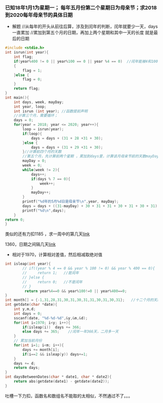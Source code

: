 
### 已知18年1月1为星期一； 每年五月份第二个星期日为母亲节；求2018到2020每年母亲节的具体日期 

- 解题
//从每年的开头从前往后算，涉及到闰年的判断，闰年就要少一天，days一直累加
//累加到第五个月的日期，再加上两个星期和其中一天的长度 就是最后的日期 
```c
#include <stdio.h>
int isrun(int year){
	int flag;
	if(year%400 != 0 || year%100 == 0 || year %4 == 0)	//闰年能被4和100整除，但不能被400整除
	{
		flag = 1; 
	}else {
		flag = 0;
	}
	return flag;
}
int main(){	
	int days, week, mayDay;
	int year, loop;
	int isrun (int year); //函数提前声明
    //计算三个月，需要循环；
    days = 0;
	for(year = 2018; year <= 2020; year++){
		loop = isrun(year);
		if(loop){
			days = days + (31 + 28 +31 + 30);
		}else {
			days = days + (31 + 29 +31 + 30);
		}//计算前四个月的天数
		//第五个月，先计算前两个星期 ，累加到days里，计算该月母亲节前的天数mayDay，方便之后算整年减去 
		mayDay = 0;
		week = 0;
		while(week != 2){
			days++;
			if(days % 7 == 0){
				week++;
			}
			mayDay++;
		}
		printf("%d年的5月%d日是母亲节\n",year, mayDay);
		days = days + ((31-mayDay) + 30 + 31 + 31 + 30 + 31 + 30 + 31);
		printf("%d\n",days);
	}	
return 0;	
}
```

类似的还有力扣1185 ，求一周中的第几天[link](https://leetcode-cn.com/problems/day-of-the-week/)

1360，日期之间隔几天[link](https://leetcode-cn.com/problems/number-of-days-between-two-dates/)

- 相对于1970，计算相对差值，然后相减取绝对值
```c
int isleap(int year){
        // if((year % 4 == 0 && year % 100 != 0) && year % 400 == 0){
        //     return 1;   //是闰年
        // }else {
        //     return 0;   //不是闰年
        // }
         return year%4==0 && year%100!=0 || year%400==0;
}
int month[] = {-1,31,28,31,30,31,30,31,31,30,31,30,31};   //十二个月的天数
int getdate(char *date){
    int y,m,d;
    int days = 0;
    sscanf(date, "%d-%d-%d",&y,&m,&d);
    for(int i=1970; i<y; i++){
        if(isleap(i))  days += 366; 
        else days += 365;    //闰年一年366天，二月多一天
    }
    // 累加当前月份
    for(int i=1; i<m; i++){
        days += month[i];
        if(i==2 && isleap(y)) days+=1;
    }
    days += d;
    return days;
}
int daysBetweenDates(char * date1, char * date2){
    return abs(getdate(date1) - getdate(date2));
}
```
吐槽一下力扣，函数名和数组名不能取的太相似，不然通过不了。。。